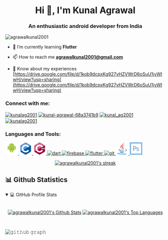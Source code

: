 <h1 align="center">Hi 👋, I'm Kunal Agrawal</h1>
<h3 align="center">An enthusiastic android developer from India</h3>

<p align="left"> <img src="https://komarev.com/ghpvc/?username=agrawalkunal2001&label=Profile%20views&color=0e75b6&style=flat" alt="agrawalkunal2001" /> </p>

- 🌱 I’m currently learning **Flutter**

- 📫 How to reach me **agrawalkunal2001@gmail.com**

- 📄 Know about my experiences [https://drive.google.com/file/d/1kob9dcpxKg927vHZVWrD6oSuU1jyWIwH/view?usp=sharing](https://drive.google.com/file/d/1kob9dcpxKg927vHZVWrD6oSuU1jyWIwH/view?usp=sharing)

<h3 align="left">Connect with me:</h3>
<p align="left">
<a href="https://twitter.com/kunalag2001" target="blank"><img align="center" src="https://raw.githubusercontent.com/rahuldkjain/github-profile-readme-generator/master/src/images/icons/Social/twitter.svg" alt="kunalag2001" height="30" width="40" /></a>
<a href="https://linkedin.com/in/kunal-agrawal-68a3741b9" target="blank"><img align="center" src="https://raw.githubusercontent.com/rahuldkjain/github-profile-readme-generator/master/src/images/icons/Social/linked-in-alt.svg" alt="kunal-agrawal-68a3741b9" height="30" width="40" /></a>
<a href="https://instagram.com/kunal_ag2001" target="blank"><img align="center" src="https://raw.githubusercontent.com/rahuldkjain/github-profile-readme-generator/master/src/images/icons/Social/instagram.svg" alt="kunal_ag2001" height="30" width="40" /></a>
<a href="https://www.codechef.com/users/kunalag2001" target="blank"><img align="center" src="https://cdn.jsdelivr.net/npm/simple-icons@3.1.0/icons/codechef.svg" alt="kunalag2001" height="30" width="40" /></a>
</p>

<h3 align="left">Languages and Tools:</h3>
<p align="left"> <a href="https://developer.android.com" target="_blank"> <img src="https://raw.githubusercontent.com/devicons/devicon/master/icons/android/android-original-wordmark.svg" alt="android" width="40" height="40"/> </a> <a href="https://www.cprogramming.com/" target="_blank"> <img src="https://raw.githubusercontent.com/devicons/devicon/master/icons/c/c-original.svg" alt="c" width="40" height="40"/> </a> <a href="https://www.w3schools.com/cpp/" target="_blank"> <img src="https://raw.githubusercontent.com/devicons/devicon/master/icons/cplusplus/cplusplus-original.svg" alt="cplusplus" width="40" height="40"/> </a> <a href="https://dart.dev" target="_blank"> <img src="https://www.vectorlogo.zone/logos/dartlang/dartlang-icon.svg" alt="dart" width="40" height="40"/> </a> <a href="https://firebase.google.com/" target="_blank"> <img src="https://www.vectorlogo.zone/logos/firebase/firebase-icon.svg" alt="firebase" width="40" height="40"/> </a> <a href="https://flutter.dev" target="_blank"> <img src="https://www.vectorlogo.zone/logos/flutterio/flutterio-icon.svg" alt="flutter" width="40" height="40"/> </a> <a href="https://git-scm.com/" target="_blank"> <img src="https://www.vectorlogo.zone/logos/git-scm/git-scm-icon.svg" alt="git" width="40" height="40"/> </a> <a href="https://www.java.com" target="_blank"> <img src="https://raw.githubusercontent.com/devicons/devicon/master/icons/java/java-original.svg" alt="java" width="40" height="40"/> </a> <a href="https://www.photoshop.com/en" target="_blank"> <img src="https://raw.githubusercontent.com/devicons/devicon/master/icons/photoshop/photoshop-line.svg" alt="photoshop" width="40" height="40"/> </a> </p>


<p align="center">
  <a href="https://github.com/agrawalkunal2001">
    <img  alt="agrawalkunal2001's streak" src="https://github-readme-streak-stats.herokuapp.com/?user=agrawalkunal2001&theme=highcontrast&hide_border=true"/>
  </a>
</p>

<!--Github Stats-->
## 📊 Github Statistics


<details open=""> 
  <summary>💻 GitHub Profile Stats</summary>
  <br/>
  <p align="center">
    <a href="https://github.com/agrawalkunal2001"><img align="center" alt="agrawalkunal2001's Github Stats" src="https://github-readme-stats.vercel.app/api/?username=agrawalkunal2001&show_icons=true&count_private=true&theme=highcontrast&hide_border=true" height="192px"/></a>
  <a href="https://github.com/agrawalkunal2001"><img align="center" height="192px" alt="agrawalkunal2001's Top Languages" src="https://github-readme-stats.vercel.app/api/top-langs/?username=agrawalkunal2001&langs_count=20&layout=compact&theme=highcontrast&hide_border=true" /></a>
  <br/>
  </p>
 
</details>

<!--Contribution Graph-->
</br>

![𝚐𝚒𝚝𝚑𝚞𝚋 𝚐𝚛𝚊𝚙𝚑](https://activity-graph.herokuapp.com/graph?username=agrawalkunal2001&bg_color=000000&color=F8D866&line=39FF14&area_color=39FF14&point=FFFFFF&hide_border=true&area=true)

</br>







<!---
agrawalkunal2001/agrawalkunal2001 is a ✨ special ✨ repository because its `README.md` (this file) appears on your GitHub profile.
You can click the Preview link to take a look at your changes.
--->
